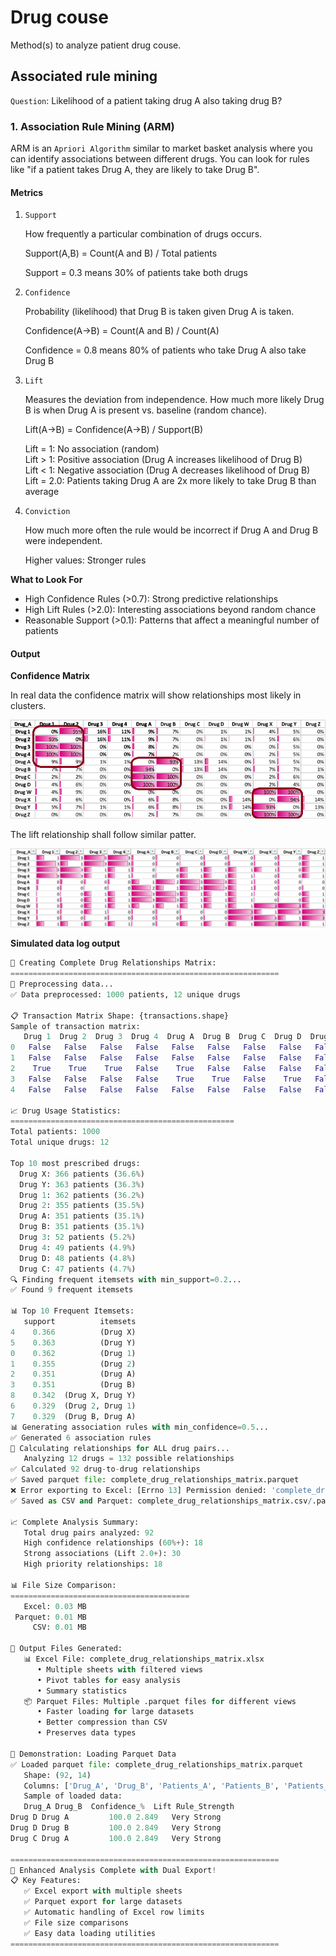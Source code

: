 # Drug couse

Method(s) to analyze patient drug couse.


## Associated rule mining

`Question`: Likelihood of a patient taking drug A also taking drug B?


### 1. Association Rule Mining (ARM)

ARM is an `Apriori Algorithm` similar to market basket analysis where you can identify associations between different drugs. You can look for rules like "if a patient takes Drug A, they are likely to take Drug B".

#### Metrics

1. `Support`

    How frequently a particular combination of drugs occurs.

    Support(A,B) = Count(A and B) / Total patients

    Support = 0.3 means 30% of patients take both drugs


2. `Confidence`

    Probability (likelihood) that Drug B is taken given Drug A is taken.

    Confidence(A→B) = Count(A and B) / Count(A)

    Confidence = 0.8 means 80% of patients who take Drug A also take Drug B


3. `Lift`

    Measures the deviation from independence. How much more likely Drug B is when Drug A is present vs. baseline (random chance).

    Lift(A→B) = Confidence(A→B) / Support(B)

    Lift = 1: No association (random)<br>
    Lift > 1: Positive association (Drug A increases likelihood of Drug B)<br>
    Lift < 1: Negative association (Drug A decreases likelihood of Drug B)<br>
    Lift = 2.0: Patients taking Drug A are 2x more likely to take Drug B than average


4. `Conviction`

    How much more often the rule would be incorrect if Drug A and Drug B were independent.

    Higher values: Stronger rules


**What to Look For**

- High Confidence Rules (>0.7): Strong predictive relationships
- High Lift Rules (>2.0): Interesting associations beyond random chance
- Reasonable Support (>0.1): Patterns that affect a meaningful number of patients


#### Output

**Confidence Matrix**

In real data the confidence matrix will show relationships most likely in clusters.

![](./img/confidence_matrix.png)


The lift relationship shall follow similar patter.

![](./img/lift_matrix.png)


**Simulated data log output**

```py
🚀 Creating Complete Drug Relationships Matrix:
============================================================
🔄 Preprocessing data...
✅ Data preprocessed: 1000 patients, 12 unique drugs

📋 Transaction Matrix Shape: {transactions.shape}
Sample of transaction matrix:
   Drug 1  Drug 2  Drug 3  Drug 4  Drug A  Drug B  Drug C  Drug D  Drug W  Drug X  Drug Y  Drug Z
0   False   False   False   False   False   False   False   False   False    True    True   False
1   False   False   False   False   False   False   False   False   False    True    True   False
2    True    True    True   False    True   False   False   False   False   False   False   False
3   False   False   False   False    True    True   False    True   False   False   False   False
4   False   False   False   False   False   False   False   False   False    True    True   False

📈 Drug Usage Statistics:
==================================================
Total patients: 1000
Total unique drugs: 12

Top 10 most prescribed drugs:
  Drug X: 366 patients (36.6%)
  Drug Y: 363 patients (36.3%)
  Drug 1: 362 patients (36.2%)
  Drug 2: 355 patients (35.5%)
  Drug A: 351 patients (35.1%)
  Drug B: 351 patients (35.1%)
  Drug 3: 52 patients (5.2%)
  Drug 4: 49 patients (4.9%)
  Drug D: 48 patients (4.8%)
  Drug C: 47 patients (4.7%)
🔍 Finding frequent itemsets with min_support=0.2...
✅ Found 9 frequent itemsets

📊 Top 10 Frequent Itemsets:
   support          itemsets
4    0.366          (Drug X)
5    0.363          (Drug Y)
0    0.362          (Drug 1)
1    0.355          (Drug 2)
2    0.351          (Drug A)
3    0.351          (Drug B)
8    0.342  (Drug X, Drug Y)
6    0.329  (Drug 2, Drug 1)
7    0.329  (Drug B, Drug A)
📊 Generating association rules with min_confidence=0.5...
✅ Generated 6 association rules
🔄 Calculating relationships for ALL drug pairs...
   Analyzing 12 drugs = 132 possible relationships
✅ Calculated 92 drug-to-drug relationships
✅ Saved parquet file: complete_drug_relationships_matrix.parquet
❌ Error exporting to Excel: [Errno 13] Permission denied: 'complete_drug_relationships_matrix.xlsx'
✅ Saved as CSV and Parquet: complete_drug_relationships_matrix.csv/.parquet

📈 Complete Analysis Summary:
   Total drug pairs analyzed: 92
   High confidence relationships (60%+): 18
   Strong associations (Lift 2.0+): 30
   High priority relationships: 18

📊 File Size Comparison:
========================================
   Excel: 0.03 MB
 Parquet: 0.01 MB
     CSV: 0.01 MB

📁 Output Files Generated:
   📊 Excel File: complete_drug_relationships_matrix.xlsx
      • Multiple sheets with filtered views
      • Pivot tables for easy analysis
      • Summary statistics
   📦 Parquet Files: Multiple .parquet files for different views
      • Faster loading for large datasets
      • Better compression than CSV
      • Preserves data types

🔄 Demonstration: Loading Parquet Data
✅ Loaded parquet file: complete_drug_relationships_matrix.parquet
   Shape: (92, 14)
   Columns: ['Drug_A', 'Drug_B', 'Patients_A', 'Patients_B', 'Patients_Both', 'Support', 'Confidence', 'Confidence_%', 'Lift', 'Leverage', 'Conviction', 'Rule_Strength', 'Clinical_Priority', 'Relationship_Type']
   Sample of loaded data:
   Drug_A Drug_B  Confidence_%  Lift Rule_Strength
Drug D Drug A         100.0 2.849   Very Strong
Drug D Drug B         100.0 2.849   Very Strong
Drug C Drug A         100.0 2.849   Very Strong

============================================================
🎉 Enhanced Analysis Complete with Dual Export!
📋 Key Features:
   ✅ Excel export with multiple sheets
   ✅ Parquet export for large datasets
   ✅ Automatic handling of Excel row limits
   ✅ File size comparisons
   ✅ Easy data loading utilities
============================================================
```
